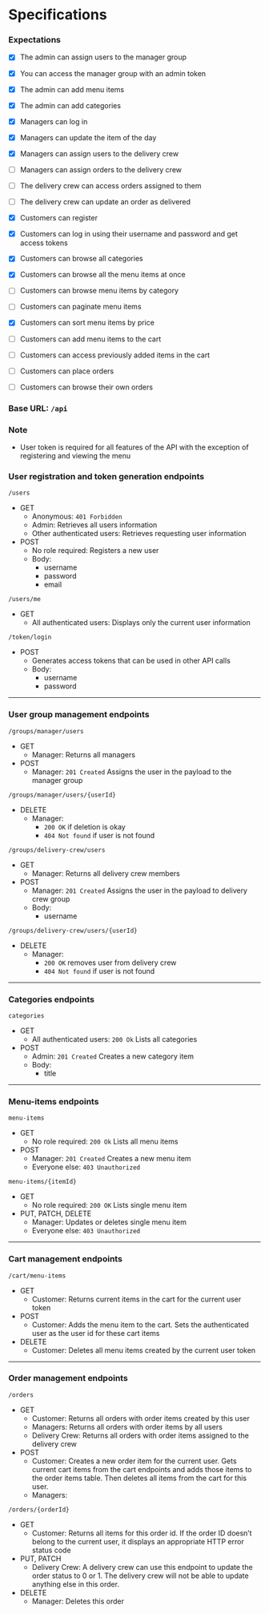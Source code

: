 # Specifications

### Expectations
- [x] The admin can assign users to the manager group

- [x] You can access the manager group with an admin token

- [x] The admin can add menu items 

- [x] The admin can add categories

- [x] Managers can log in 

- [x] Managers can update the item of the day

- [x] Managers can assign users to the delivery crew

- [ ] Managers can assign orders to the delivery crew

- [ ] The delivery crew can access orders assigned to them

- [ ] The delivery crew can update an order as delivered

- [x] Customers can register

- [x] Customers can log in using their username and password and get access tokens

- [x] Customers can browse all categories 

- [x] Customers can browse all the menu items at once

- [ ] Customers can browse menu items by category

- [ ] Customers can paginate menu items

- [x] Customers can sort menu items by price

- [ ] Customers can add menu items to the cart

- [ ] Customers can access previously added items in the cart

- [ ] Customers can place orders

- [ ] Customers can browse their own orders

### Base URL: `/api`

### Note
- User token is required for all features of the API with the exception of registering and viewing the menu

### User registration and token generation endpoints

`/users`
- GET
    - Anonymous: `401 Forbidden`
    - Admin: Retrieves all users information
    - Other authenticated users: Retrieves requesting user information
- POST
    - No role required: Registers a new user
    - Body:
        - username
        - password
        - email

`/users/me`
- GET
    - All authenticated users: Displays only the current user information

`/token/login`
- POST
    - Generates access tokens that can be used in other API calls
    - Body:
        - username
        - password

---

### User group management endpoints

`/groups/manager/users`
- GET
    - Manager: Returns all managers
- POST
    - Manager: `201 Created` Assigns the user in the payload to the manager group

`/groups/manager/users/{userId}`
- DELETE
    - Manager:
        - `200 OK` if deletion is okay
        - `404 Not found` if user is not found

`/groups/delivery-crew/users`
- GET
    - Manager: Returns all delivery crew members
- POST
    - Manager: `201 Created` Assigns the user in the payload to delivery crew group
    - Body:
        - username

`/groups/delivery-crew/users/{userId}`
- DELETE
    - Manager:
        - `200 OK` removes user from delivery crew
        - `404 Not found` if user is not found

---

### Categories endpoints

`categories`
- GET
    - All authenticated users: `200 Ok` Lists all categories
- POST
    - Admin: `201 Created` Creates a new category item
    - Body:
        - title

---

### Menu-items endpoints

`menu-items`
- GET
    - No role required: `200 Ok` Lists all menu items
- POST
    - Manager: `201 Created` Creates a new menu item
    - Everyone else: `403 Unauthorized`

`menu-items/{itemId}`
- GET
    - No role required: `200 OK` Lists single menu item
- PUT, PATCH, DELETE
    - Manager: Updates or deletes single menu item
    - Everyone else: `403 Unauthorized`

---

### Cart management endpoints

`/cart/menu-items`
- GET
    - Customer: Returns current items in the cart for the current user token
- POST
    - Customer: Adds the menu item to the cart. Sets the authenticated user as the user id for these cart items
- DELETE
    - Customer: Deletes all menu items created by the current user token

---

### Order management endpoints

`/orders`
- GET
    - Customer: Returns all orders with order items created by this user
    - Managers: Returns all orders with order items by all users
    - Delivery Crew: Returns all orders with order items assigned to the delivery crew
- POST
    - Customer: Creates a new order item for the current user. Gets current cart items from the cart endpoints and adds those items to the order items table. Then deletes all items from the cart for this user.
    - Managers: 

`/orders/{orderId}`
- GET
    - Customer: Returns all items for this order id. If the order ID doesn’t belong to the current user, it displays an appropriate HTTP error status code
- PUT, PATCH
    - Delivery Crew: A delivery crew can use this endpoint to update the order status to 0 or 1. The delivery crew will not be able to update anything else in this order.
- DELETE
    - Manager: Deletes this order
